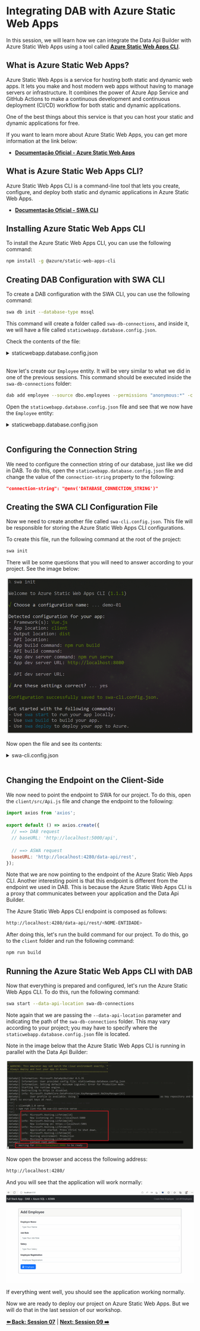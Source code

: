 # Integrating DAB with Azure Static Web Apps

In this session, we will learn how we can integrate the Data Api Builder with Azure Static Web Apps using a tool called **[Azure Static Web Apps CLI](https://azure.github.io/static-web-apps-cli/)**.

## What is Azure Static Web Apps?

Azure Static Web Apps is a service for hosting both static and dynamic web apps. It lets you make and host modern web apps without having to manage servers or infrastructure. It combines the power of Azure App Service and GitHub Actions to make a continuous development and continuous deployment (CI/CD) workflow for both static and dynamic applications.

One of the best things about this service is that you can host your static and dynamic applications for free.

If you want to learn more about Azure Static Web Apps, you can get more information at the link below:

- **[Documentação Oficial - Azure Static Web Apps](https://docs.microsoft.com/azure/static-web-apps/overview?WT.mc_id=javascript-75515-gllemos)**

## What is Azure Static Web Apps CLI?

Azure Static Web Apps CLI is a command-line tool that lets you create, configure, and deploy both static and dynamic applications in Azure Static Web Apps.

- **[Documentação Oficial - SWA CLI](https://azure.github.io/static-web-apps-cli/docs/intro)**

## Installing Azure Static Web Apps CLI

To install the Azure Static Web Apps CLI, you can use the following command:

```bash
npm install -g @azure/static-web-apps-cli
```

## Creating DAB Configuration with SWA CLI

To create a DAB configuration with the SWA CLI, you can use the following command:

```bash
swa db init --database-type mssql
``` 

This command will create a folder called `swa-db-connections`, and inside it, we will have a file called `staticwebapp.database.config.json`.

Check the contents of the file:

<details><summary>staticwebapp.database.config.json</summary>

```json
{
  "$schema": "https://github.com/Azure/data-api-builder/releases/download/v0.5.35/dab.draft.schema.json",
  "data-source": {
    "database-type": "mssql",
    "options": {
      "set-session-context": false
    },
    "connection-string": ""
  },
  "runtime": {
    "rest": {
      "enabled": true,
      "path": "/rest"
    },
    "graphql": {
      "allow-introspection": true,
      "enabled": true,
      "path": "/graphql"
    },
    "host": {
      "mode": "production",
      "cors": {
        "origins": ["http://localhost:4280"],
        "allow-credentials": false
      },
      "authentication": {
        "provider": "StaticWebApps"
      }
    }
  },
  "entities": {}
}
```

</details>
</br>

Now let's create our `Employee` entity. It will be very similar to what we did in one of the previous sessions. This command should be executed inside the `swa-db-connections` folder:

```bash
dab add employee --source dbo.employees --permissions "anonymous:*" -c staticwebapp.database.config.json
```

Open the `staticwebapp.database.config.json` file and see that we now have the `Employee` entity:

<details><summary>staticwebapp.database.config.json</summary>

```json
  "entities": {
    "employee": {
      "source": "dbo.employees",
      "permissions": [
        {
          "role": "anonymous",
          "actions": [
            "*"
          ]
        }
      ]
    }
  }

(...)
```

</details>
</br>

## Configuring the Connection String

We need to configure the connection string of our database, just like we did in DAB. To do this, open the `staticwebapp.database.config.json` file and change the value of the `connection-string` property to the following:

```json
"connection-string": "@env('DATABASE_CONNECTION_STRING')"
```

## Creating the SWA CLI Configuration File

Now we need to create another file called `swa-cli.config.json`. This file will be responsible for storing the Azure Static Web Apps CLI configurations.

To create this file, run the following command at the root of the project:

```bash
swa init
```

There will be some questions that you will need to answer according to your project. See the image below:

![image-28](./../../workshop-images/image-28.jpg)

Now open the file and see its contents:

<details><summary>swa-cli.config.json</summary>

```json
{
  "$schema": "https://aka.ms/azure/static-web-apps-cli/schema",
  "configurations": {
    "demo-01": {
      "appLocation": "client",
      "outputLocation": "dist",
      "appBuildCommand": "npm run build",
      "run": "npm run serve",
      "appDevserverUrl": "http://localhost:8080"
    }
  }
}
```

</details>
</br>

## Changing the Endpoint on the Client-Side

We now need to point the endpoint to SWA for our project. To do this, open the `client/src/Api.js` file and change the endpoint to the following:

```javascript
import axios from 'axios';

export default () => axios.create({
  // ==> DAB request
  // baseURL: 'http://localhost:5000/api',

  // ==> ASWA request
  baseURL: 'http://localhost:4280/data-api/rest',
});
```

Note that we are now pointing to the endpoint of the Azure Static Web Apps CLI. Another interesting point is that this endpoint is different from the endpoint we used in DAB. This is because the Azure Static Web Apps CLI is a proxy that communicates between your application and the Data Api Builder.

The Azure Static Web Apps CLI endpoint is composed as follows:

```bash
http://localhost:4280/data-api/rest/<NOME-ENTIDADE>
```

After doing this, let's run the build command for our project. To do this, go to the `client` folder and run the following command:

```bash
npm run build
``` 

## Running the Azure Static Web Apps CLI with DAB

Now that everything is prepared and configured, let's run the Azure Static Web Apps CLI. To do this, run the following command:

```bash
swa start --data-api-location swa-db-connections
```

Note again that we are passing the `--data-api-location` parameter and indicating the path of the `swa-db-connections` folder. This may vary according to your project; you may have to specify where the `staticwebapp.database.config.json` file is located.

Note in the image below that the Azure Static Web Apps CLI is running in parallel with the Data Api Builder:

![image-29](./../../workshop-images/image-29.jpg)

Now open the browser and access the following address:

```bash
http://localhost:4280/
```

And you will see that the application will work normally:

![image-30](./../../workshop-images/gif-02.gif)

If everything went well, you should see the application working normally.

Now we are ready to deploy our project on Azure Static Web Apps. But we will do that in the last session of our workshop.

**[⬅️ Back: Session 07](./07-session.md)**
| **[Next: Session 09 ➡️](./09-session.md)**